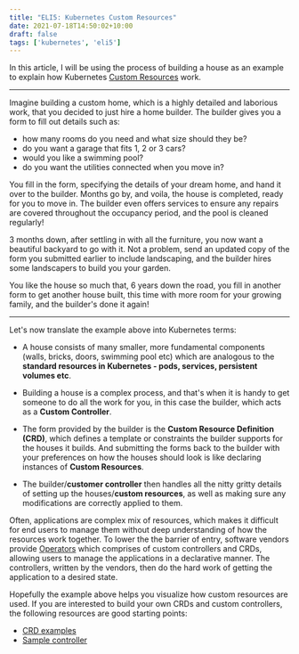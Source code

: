 ```yaml
---
title: "ELI5: Kubernetes Custom Resources"
date: 2021-07-18T14:50:02+10:00
draft: false
tags: ['kubernetes', 'eli5']
---
```


In this article, I will be using the process of building a house as an example to explain how Kubernetes [Custom Resources](https://kubernetes.io/docs/concepts/extend-kubernetes/api-extension/custom-resources/) work.

---

Imagine building a custom home, which is a highly detailed and laborious work, that you decided to just hire a home builder. The builder gives you a form to fill out details such as:

- how many rooms do you need and what size should they be?
- do you want a garage that fits 1, 2 or 3 cars?
- would you like a swimming pool?
- do you want the utilities connected when you move in?

You fill in the form, specifying the details of your dream home, and hand it over to the builder. Months go by, and voila, the house is completed, ready for you to move in. The builder even offers services to ensure any repairs are covered throughout the occupancy period, and the pool is cleaned regularly!

3 months down, after settling in with all the furniture, you now want a beautiful backyard to go with it. Not a problem, send an updated copy of the form you submitted earlier to include landscaping, and the builder hires some landscapers to build you your garden.

You like the house so much that, 6 years down the road, you fill in another form to get another house built, this time with more room for your growing family, and the builder's done it again!

---

Let's now translate the example above into Kubernetes terms:

- A house consists of many smaller, more fundamental components (walls, bricks, doors, swimming pool etc) which are analogous to the **standard resources in Kubernetes - pods, services, persistent volumes etc**.

- Building a house is a complex process, and that's when it is handy to get someone to do all the work for you, in this case the builder, which acts as a **Custom Controller**.

- The form provided by the builder is the **Custom Resource Definition (CRD)**, which defines a template or constraints the builder supports for the houses it builds. And submitting the forms back to the builder with your preferences on how the houses should look is like declaring instances of **Custom Resources**.

- The builder/**customer controller** then handles all the nitty gritty details of setting up the houses/**custom resources**, as well as making sure any modifications are correctly applied to them.

Often, applications are complex mix of resources, which makes it difficult for end users to manage them without deep understanding of how the resources work together. To lower the the barrier of entry, software vendors provide [Operators](https://kubernetes.io/docs/concepts/extend-kubernetes/operator/) which comprises of custom controllers and CRDs, allowing users to manage the applications in a declarative manner. The controllers, written by the vendors, then do the hard work of getting the application to a desired state.

Hopefully the example above helps you visualize how custom resources are used. If you are interested to build your own CRDs and custom controllers, the following resources are good starting points:

- [CRD examples](https://kubernetes.io/docs/tasks/extend-kubernetes/custom-resources/custom-resource-definitions/)
- [Sample controller](https://github.com/kubernetes/sample-controller)
